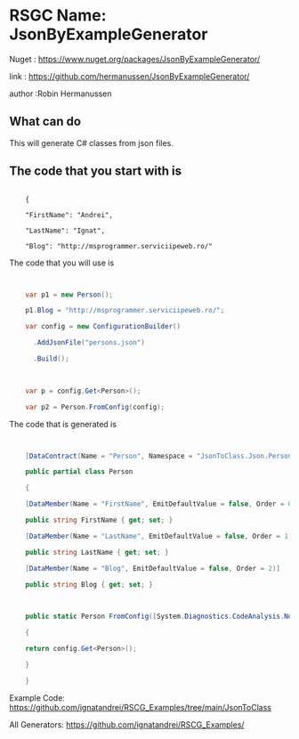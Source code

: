 # RSGC Name: JsonByExampleGenerator

Nuget :
    https://www.nuget.org/packages/JsonByExampleGenerator/


link : https://github.com/hermanussen/JsonByExampleGenerator/ 


author :Robin Hermanussen


## What can do

This will generate C# classes from json files.

## The code that you start with is 

```

    {

    "FirstName": "Andrei",

    "LastName": "Ignat",

    "Blog": "http://msprogrammer.serviciipeweb.ro/"
```

The code that you will use is

```csharp


    var p1 = new Person();

    p1.Blog = "http://msprogrammer.serviciipeweb.ro/";

    var config = new ConfigurationBuilder()

      .AddJsonFile("persons.json")

      .Build();

    

    var p = config.Get<Person>();

    var p2 = Person.FromConfig(config);

```

The code that is generated is
```csharp


    [DataContract(Name = "Person", Namespace = "JsonToClass.Json.Persons")]

    public partial class Person

    {

    [DataMember(Name = "FirstName", EmitDefaultValue = false, Order = 0)]

    public string FirstName { get; set; }

    [DataMember(Name = "LastName", EmitDefaultValue = false, Order = 1)]

    public string LastName { get; set; }

    [DataMember(Name = "Blog", EmitDefaultValue = false, Order = 2)]

    public string Blog { get; set; }

    

    public static Person FromConfig([System.Diagnostics.CodeAnalysis.NotNull] IConfiguration config)

    {

    return config.Get<Person>();

    }

    }

```


Example Code: <a href="https://github.com/ignatandrei/RSCG_Examples/tree/main/JsonToClass" rel="noopener" target="_blank">https://github.com/ignatandrei/RSCG_Examples/tree/main/JsonToClass</a>

All Generators: <a href="https://github.com/ignatandrei/RSCG_Examples/">https://github.com/ignatandrei/RSCG_Examples/</a>